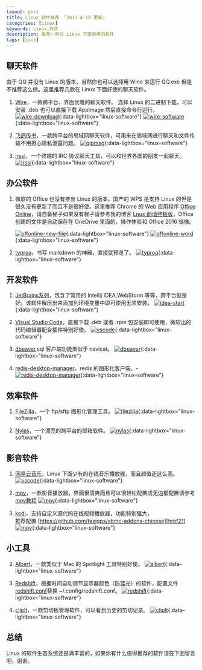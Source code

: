 ```yaml
---
layout: post
title: Linux 软件推荐 「2017-4-18 更新」
categories: [Linux]
keywords: Linux,软件
description: 推荐一些在 Linux 下面常用的软件
tags: [Lnux]
---
```


## 聊天软件
由于 QQ 并没有 Linux 的版本，当然你也可以选择用 Wine 来运行 QQ.exe 但是不推荐这么做。这里推荐几款在 Linux 下面好使的聊天软件。

1. [Wire][href3]，一款跨平台、界面优雅的聊天软件。
    选择 Linux 的二进制下载，可以安装 .deb 也可以直接下载 AppImage 然后直接命令行运行。
   [![wire-download][img3]][img3]{:data-lightbox="linux-software"}
   [![wire-software][img4]][img4]{:data-lightbox="linux-software"}

2. [飞鸽传书][href4]，一款跨平台的局域网聊天软件，可用来在局域网进行聊天和文件传输不用担心隐私泄露问题。
   [![qipmsg][img5]][img5]{:data-lightbox="linux-software"}

3. [irssi][href5]，一个终端的 IRC 协议聊天工具，可以和世界各国的朋友一起聊天。
   [![irssi][img6]][img6]{:data-lightbox="linux-software"}

## 办公软件

1. 微软的 Office 也没有推出 Linux 的版本，国产的 WPS 是支持 Linux 的但是很久没有更新了而且不是很好使。这里推荐 Chrome 的 Web 应用程序 [Office Online][href6]，请自备梯子如果没有梯子请参考我的博客 [Lnux 翻墙终极版][href7]，Office 创建的文件是自动保存在 OneDrive 里面的，操作体验和 Office 2016 很像。

   [![offonline-new-file][img7]][img7]{:data-lightbox="linux-software"}
   [![offonline-word][img8]][img8]{:data-lightbox="linux-software"}

2. [typroa][href16]，书写 markdown 的神器，直接就预览了。
   [![typroa][img15]][img15]{:data-lightbox="linux-software"}


## 开发软件
1. [JetBrains系列][href1]，包含了常用的 Intellij IDEA,WebStorm 等等，跨平台就是好。该软件解压出来添加到环境变量中即可使用无须安装。
   [![idea-start][img1]][img1]{:data-lightbox="linux-software"}

2. [Visual Studio Code][href2]，直接下载 .deb 或者 .rpm 包安装即可使用，微软出的代码编辑器配合插件特别好使。
   [![vscode][img2]][img2]{:data-lightbox="linux-software"}

3. [dbeaver][href18],sql 客户端功能类似于 navicat。
   [![dbeaver][img17]][img17]{:data-lightbox="linux-software"}

4. [redis-desktop-manager][href19]，redis 的图形化客户端。-
   [![redis-desktop-manager][img18]][img18]{:data-lightbox="linux-software"}


## 效率软件

1. [FileZilla][href12]，一个 ftp/sftp 图形化管理工具。
   [![filezilla][img12]][img12]{:data-lightbox="linux-software"}

2. [Nylas][href13]，一个漂亮的跨平台的邮箱软件。
   [![nylas][img13]][img13]{:data-lightbox="linux-software"}

## 影音软件

1. [网易云音乐][href8]，Linux 下面少有的在线音乐播放器，而且颜值还这么高。
   [![vscode][img9]][img9]{:data-lightbox="linux-software"}

2. [mpv][href14]，一款影音播放器，界面很清爽而且可以很轻松配置成无边框配置请参考[mpv教程][href15]
   [![mpv][img14]][img14]{:data-lightbox="linux-software"}

3. [kodi][href20]，支持自定义源代的在线视频播放器，功能特别强大，  
   推荐配置 [https://github.com/taxigps/xbmc-addons-chinese][href21]
   [![mpv][img19]][img19]{:data-lightbox="linux-software"}

 
## 小工具

2. [Albert][href9]，一款类似于 Mac 的 Spotlight 工具特别好使。 
   [![albert][img10]][img10]{:data-lightbox="linux-software"}

3. [Redshift][href10]，根据时间自动调节显示器颜色（防蓝光）的软件，配置文件[redshift.conf][href11]替换 ~/.config/redshift.conf。
   [![redshift][img11]][img11]{:data-lightbox="linux-software"}

4. [cliplt][href17]，一款剪切板管理软件，可以看到历史的剪切记录。
   [![cliplt][img16]][img16]{:data-lightbox="linux-software"}

## 总结
Linux 的软件生态系统还是满丰富的，如果你有什么值得推荐的软件请在下面留言吧，谢谢。

[href1]: https://www.jetbrains.com/
[href2]: https://code.visualstudio.com/ 
[href3]: https://wire.com
[href4]: http://www.ipmsg.org.cn/ipmsg/download.html
[href5]: https://my.oschina.net/soge1988/blog/1856
[href6]: https://chrome.google.com/webstore/detail/office-online/ndjpnladcallmjemlbaebfadecfhkepb?utm_source=chrome-ntp-icon
[href7]: /2017/04/08/proxy-on-linux-final/
[href8]: http://music.163.com/#/download 
[href9]: https://github.com/albertlauncher/albert 
[href10]: https://github.com/jonls/redshift
[href11]: https://github.com/Arondight/profile/blob/master/redshift/redshift.conf
[href12]: https://www.filezilla.cn/download/client
[href13]: https://www.nylas.com/ 
[href14]: https://mpv.io/installation/
[href15]: http://www.iplaysoft.com/mpv.html
[href16]: https://www.typora.io/ 
[href17]: https://github.com/CristianHenzel/ClipIt
[href18]: http://dbeaver.jkiss.org/download/
[href19]: https://redisdesktop.com/download
[href20]: https://kodi.tv
[href21]: https://github.com/taxigps/xbmc-addons-chinese

[img1]: /images/post/linux/idea-start.png
[img2]: /images/post/linux/vscode.png
[img3]: /images/post/linux/wire-download.png
[img4]: /images/post/linux/wire-software.png
[img5]: /images/post/linux/qipmsg.png
[img6]: /images/post/linux/irssi.png
[img7]: /images/post/linux/officeonline-new-file.png
[img8]: /images/post/linux/officeonline-word.png
[img9]: /images/post/linux/wangyi-download.png
[img10]: /images/post/linux/albert.png
[img11]: /images/post/linux/redshift.png
[img12]: /images/post/linux/filezilla.png
[img13]: /images/post/linux/nylas.png
[img14]: /images/post/linux/mpv.png
[img15]: /images/post/linux/typroa.png
[img16]: /images/post/linux/cliplt.png
[img17]: /images/post/linux/dbeaver.png
[img18]: /images/post/linux/redis-desktop-manager.png
[img19]: /images/post/linux/kodi.png



